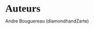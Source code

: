 <!DOCTYPE html>
<html>
<head>
	<meta http-equiv="content-type" content="text/html; charset=utf-8"/>
	<title></title>
	<meta name="generator" content="LibreOffice 7.4.7.2 (Linux)"/>
	<meta name="created" content="00:00:00"/>
	<meta name="changed" content="2024-11-26T08:27:26.730591511"/>
	<style type="text/css">
		@page { size: 21cm 29.7cm; margin-left: 2cm; margin-right: 1cm; margin-top: 1cm; margin-bottom: 1cm }
		p { line-height: 115%; margin-bottom: 0.25cm; background: transparent }
		h1 { margin-bottom: 0.21cm; background: transparent; page-break-after: avoid }
		h1.western { font-family: "Liberation Serif", serif; font-size: 24pt; font-weight: bold }
		h1.cjk { font-family: "DejaVu Sans"; font-size: 24pt; font-weight: bold }
		h1.ctl { font-family: "FreeSans"; font-size: 24pt; font-weight: bold }
	</style>
</head>
<body lang="fr-FR" link="#000080" vlink="#800000" dir="ltr"><h1 class="western">
Auteurs</h1>
<p>Andre Bouguereau (diamondhandZarte)</p>
<p><br/>
<br/>

</p>
</body>
</html>